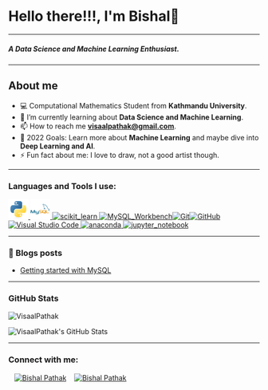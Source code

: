 # Hello there!!!, I'm Bishal👋
---
##### A Data Science and Machine Learning Enthusiast.
---
## About me

- 💻 Computational Mathematics Student from **Kathmandu University**.
- 🌱 I’m currently learning about **Data Science and Machine Learning**.
- 📫 How to reach me **[visaalpathak@gmail.com](visaalpathak@gmail.com)**.
- 🥅 2022 Goals: Learn more about **Machine Learning** and maybe dive into **Deep Learning and AI**.
- ⚡ Fun fact about me: I love to draw, not a good artist though.


---
### Languages and Tools I use:

<a href="https://www.python.org" target="_blank"> <img src="https://github.com/devicons/devicon/blob/master/icons/python/python-original.svg" alt="python" width="40" height="40"/> </a><a href="https://www.mysql.com/" target="_blank"> <img src="https://github.com/devicons/devicon/blob/master/icons/mysql/mysql-original-wordmark.svg" alt="MySQL" width="40" height="40"/> </a><a href="https://scikit-learn.org/" target="_blank"> <img src="https://upload.wikimedia.org/wikipedia/commons/0/05/Scikit_learn_logo_small.svg" alt="scikit_learn" width="40" height="40"/> </a><a href="https://www.mysql.com/products/workbench/" target="_blank"><img src="https://cdn.jsdelivr.net/gh/devicons/devicon/icons/mysql/mysql-original.svg" alt="MySQL_Workbench" width="40" height = "40"/></a><a href="https://git-scm.com/" target = "_blank"><img alt="Git" src="https://cdn.jsdelivr.net/gh/devicons/devicon/icons/git/git-original.svg" width="40" height = "40" /></a><a href="https://github.com/"><img alt="GitHub" src="https://user-images.githubusercontent.com/3369400/139447912-e0f43f33-6d9f-45f8-be46-2df5bbc91289.png" width="40" height = "40" /></a><a href="https://code.visualstudio.com/" target="_blank"> <img src="https://cdn.jsdelivr.net/gh/devicons/devicon/icons/vscode/vscode-original.svg" alt="Visual Studio Code" width="40" height="40"/> </a>
<a href="https://www.anaconda.com/" target = "_blank"> <img src="https://upload.wikimedia.org/wikipedia/en/thumb/c/cd/Anaconda_Logo.png/220px-Anaconda_Logo.png" alt="anaconda" width="65" height="40"/> </a><a href="https://jupyter.org/" target = "_blank"> <img src="https://jupyter.org/assets/logos/rectanglelogo-greytext-orangebody-greymoons.svg" alt="jupyter_notebook" width="85" height="40"/> </a>

---
### 📕 Blogs posts
<!-- BLOG-POST-LIST:START -->
- [Getting started with MySQL](https://visaalpathak.github.io/blog%20about%20mysql/getting-started-with-MySQL/)
<!-- BLOG-POST-LIST:END -->
---
### GitHub Stats
<p><img src="https://github-readme-stats.vercel.app/api/top-langs/?username=VisaalPathak&show_icons=true&hide_border=false&title_color=ff652f&icon_color=FFE400&bg_color=09131B&text_color=ffffff&border_color=0c1a25" alt="VisaalPathak" /></p>
<img alt="VisaalPathak's GitHub Stats" src="https://github-readme-stats.vercel.app/api?username=VisaalPathak&show_icons=true&hide_border=false&title_color=ff652f&icon_color=FFE400&bg_color=09131B&text_color=ffffff&border_color=0c1a25" />

---
### Connect with me:

&nbsp;&nbsp;
<a href="https://twitter.com/MVisaal" target="blank"><img align="center" src="https://cdn.jsdelivr.net/npm/simple-icons@3.0.1/icons/twitter.svg" alt="Bishal Pathak" height="30" width="40" /></a>
&nbsp;&nbsp;
<a href="https://www.linkedin.com/in/bishal-pathak-5900a4201/#gh-dark-mode-only" target="blank"><img align="center" src="https://cdn.jsdelivr.net/npm/simple-icons@3.0.1/icons/linkedin.svg" alt="Bishal Pathak" height="30" width="40" /></a>
